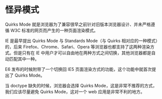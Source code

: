 # 怪异模式 #

Quirks Mode 就是浏览器为了兼容很早之前针对旧版本浏览器设计、并未严格遵循 W3C 标准的网页而产生的一种页面渲染模式。

IE 是最早提出 Quirks Mode 与 Standards Mode（与 Quirks 相对应的一种模式）的，后来 Firefox、Chrome、Safari、Opera 等浏览器也都支持了这两种渲染方式。但是只有在 IE 中用户才可以自由地在两种方式之间切换，其他浏览器都是自动匹配其中一种。

E6 发布的时候附带了一个切换回 IE5 页面渲染方式的功能，这个功能中就首次提出了 Quirks Mode。

当 doctype 缺失的时候，浏览器会选择 Quirks Mode，这是非常不推荐的方式，我们应该尽量避免 Quirks Mode，这对一个 web 应用是非常不利的地方。
